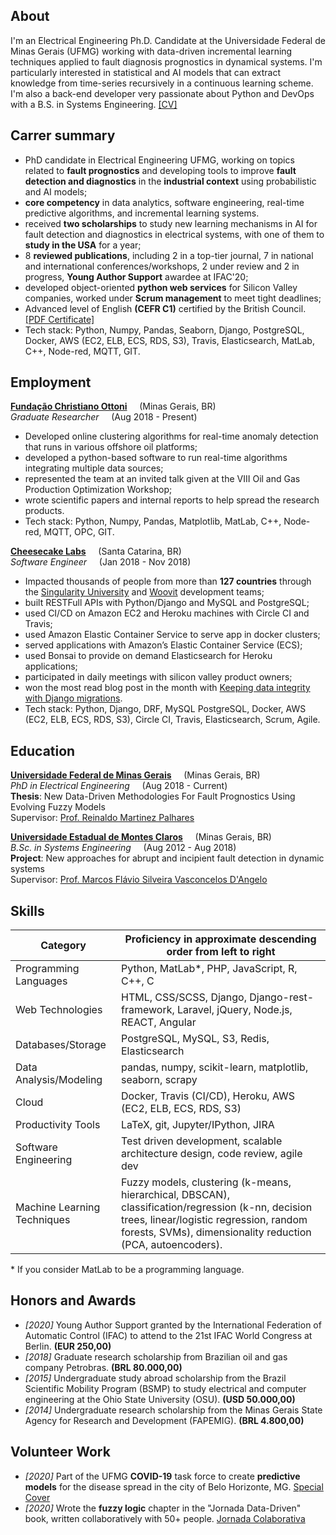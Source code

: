 ## About

I'm an Electrical Engineering Ph.D. Candidate at the Universidade Federal de Minas Gerais (UFMG) working with data-driven incremental learning techniques applied to fault diagnosis prognostics in dynamical systems. I'm particularly interested in statistical and AI models that can extract knowledge from time-series recursively in a continuous learning scheme. I'm also a back-end developer very passionate about Python and DevOps with a B.S. in Systems Engineering. [[CV]](/pdf/CV.pdf)

## Carrer summary

* PhD candidate in Electrical Engineering UFMG, working on topics related to **fault prognostics** and developing tools to improve **fault detection and diagnostics** in the **industrial context** using probabilistic and AI models;
* **core competency** in data analytics, software engineering, real-time predictive algorithms, and incremental learning systems.
* received **two scholarships** to study new learning mechanisms in AI for fault detection and diagnostics in electrical systems, with one of them to **study in the USA** for a year;
* 8 **reviewed publications**, including 2 in a top-tier journal, 7 in national and international conferences/workshops, 2 under review and 2 in progress, **Young Author Support** awardee at IFAC'20;
* developed object-oriented **python web services** for Silicon Valley companies, worked under **Scrum management** to meet tight deadlines;
* Advanced level of English **(CEFR C1)** certified by the British Council. [[PDF Certificate]](/pdf/english.pdf)
* Tech stack: Python, Numpy, Pandas, Seaborn, Django, PostgreSQL, Docker, AWS (EC2, ELB, ECS, RDS, S3), Travis, Elasticsearch, MatLab, C++, Node-red, MQTT, GIT.

## Employment

**[Fundação Christiano Ottoni](http://www.fco.eng.ufmg.br/)** &nbsp; &nbsp; (Minas Gerais, BR)  
*Graduate Researcher* &nbsp; &nbsp; (Aug 2018 - Present)

* Developed online clustering algorithms for real-time anomaly detection that runs in various offshore oil platforms;
* developed a python-based software to run real-time algorithms integrating multiple data sources;
* represented the team at an invited talk given at the VIII Oil and Gas Production Optimization Workshop;
* wrote scientific papers and internal reports to help spread the research products.
* Tech stack: Python, Numpy, Pandas, Matplotlib, MatLab, C++, Node-red, MQTT, OPC, GIT.

**[Cheesecake Labs](https://cheesecakelabs.com/)** &nbsp; &nbsp; (Santa Catarina, BR)  
*Software Engineer* &nbsp; &nbsp; (Jan 2018 - Nov 2018)

* Impacted thousands of people from more than **127 countries** through the [Singularity University](https://su.org/) and [Woovit](http://woovit.com/) development teams;
* built RESTFull APIs with Python/Django and MySQL and PostgreSQL;
* used CI/CD on Amazon EC2 and Heroku machines with Circle CI and Travis;
* used Amazon Elastic Container Service to serve app in docker clusters;
* served applications with Amazon’s Elastic Container Service (ECS);
* used Bonsai to provide on demand Elasticsearch for Heroku applications;
* participated in daily meetings with silicon valley product owners;
* won the most read blog post in the month with [Keeping data integrity with Django migrations](https://cheesecakelabs.com/blog/keeping-data-integrity-django-migrations/).
* Tech stack: Python, Django, DRF, MySQL PostgreSQL, Docker, AWS (EC2, ELB, ECS, RDS, S3), Circle CI, Travis, Elasticsearch, Scrum, Agile.

## Education

**[Universidade Federal de Minas Gerais](https://ufmg.br/)** &nbsp; &nbsp; (Minas Gerais, BR)  
*PhD in Electrical Engineering* &nbsp; &nbsp; (Aug 2018 - Current)  
**Thesis**: New Data-Driven Methodologies For Fault Prognostics Using Evolving Fuzzy Models  
Supervisor: [Prof. Reinaldo Martinez Palhares](https://scholar.google.com/citations?user=iTQoWC0AAAAJ&hl=en&oi=ao)

**[Universidade Estadual de Montes Claros](https://unimontes.br/)** &nbsp; &nbsp; (Minas Gerais, BR)  
*B.Sc. in Systems Engineering* &nbsp; &nbsp; (Aug 2012 - Aug 2018)  
**Project**: New approaches for abrupt and incipient fault detection in dynamic systems  
Supervisor: [Prof. Marcos Flávio Silveira Vasconcelos D'Angelo](https://scholar.google.com/citations?user=nZYzKLoAAAAJ&hl=en&oi=sra)

## Skills

Category                    | Proficiency in approximate descending order from left to right
--------------------------- | --------------------------------------------------------------
Programming Languages       | Python, MatLab*, PHP, JavaScript, R, C++, C
Web Technologies            | HTML, CSS/SCSS, Django, Django-rest-framework, Laravel, jQuery, Node.js, REACT, Angular 
Databases/Storage           | PostgreSQL, MySQL, S3, Redis, Elasticsearch
Data Analysis/Modeling      | pandas, numpy, scikit-learn, matplotlib, seaborn, scrapy
Cloud                       | Docker, Travis (CI/CD), Heroku, AWS (EC2, ELB, ECS, RDS, S3)
Productivity Tools          | LaTeX, git, Jupyter/IPython, JIRA
Software Engineering        | Test driven development, scalable architecture design, code review, agile dev
Machine Learning Techniques | Fuzzy models, clustering (k-means, hierarchical, DBSCAN), classification/regression (k-nn, decision trees, linear/logistic regression, random forests, SVMs), dimensionality reduction (PCA, autoencoders).

\* If you consider MatLab to be a programming language.

## Honors and Awards
* *[2020]* Young Author Support granted by the International Federation of Automatic Control (IFAC) to attend to the 21st IFAC World Congress at Berlin. **(EUR 250,00)**
* *[2018]* Graduate research scholarship from Brazilian oil and gas company Petrobras. **(BRL 80.000,00)**
* *[2015]* Undergraduate study abroad scholarship from the Brazil Scientific Mobility Program (BSMP) to study electrical and computer engineering at the Ohio State University (OSU). **(USD 50.000,00)**
* *[2014]* Undergraduate research scholarship from the Minas Gerais State Agency for Research and Development (FAPEMIG). **(BRL 4.800,00)**

## Volunteer Work
* *[2020]* Part of the UFMG **COVID-19** task force to create **predictive models** for the disease spread in the city of Belo Horizonte, MG. [Special Cover](https://bit.ly/3cV0ket)
* *[2020]* Wrote the **fuzzy logic** chapter in the "Jornada Data-Driven" book, written collaboratively with 50+ people. [Jornada Colaborativa](https://www.linkedin.com/company/jornadacolaborativa/)